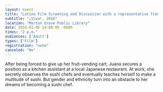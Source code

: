 ```yaml
---
layout: event
title: "Latino Film Screening and Discussion with a representative from the International Latino Cultural Center of Chicago: East Side Sushi"
subtitle: "¡Viva!, 2016"
location: "Morton Grove Public Library"
date: 2016-03-06 14:00:00 -0600
times: "2 p.m."
audiences: ['Adult']
types: ['Film']
registration: "none"
canceled: "No"
---
```

After being forced to give up her fruit-vending cart, Juana secures a position as a kitchen assistant at a local Japanese restaurant. At work, she secretly observes the sushi chefs and eventually teaches herself to make a multitude of sushi. But gender and ethnicity turn into an obstacle to her dreams of becoming a sushi chef.
